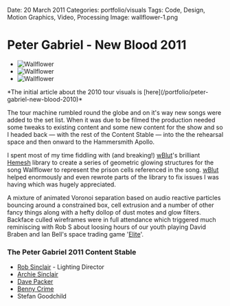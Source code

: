 Date: 20 March 2011
Categories: portfolio/visuals
Tags: Code, Design, Motion Graphics, Video, Processing
Image: wallflower-1.png

# Peter Gabriel - New Blood 2011

<div class="carousel">
  <ul class="slider" id="slider1">
    <li class="slide"><img src="/attachments/wallflower-1.png" alt="Wallflower"></li>
    <li class="slide"><img src="/attachments/wallflower-2.png" alt="Wallflower"></li>
    <li class="slide"><img src="/attachments/wallflower-3.png" alt="Wallflower"></li>
  </ul>
</div>
*The initial article about the 2010 tour visuals is [here](/portfolio/peter-gabriel-new-blood-2010)*

The tour machine rumbled round the globe and on it's way new songs were added to the set list. When it was due to be filmed the production needed some tweaks to existing content and some new content for the show and so I headed back &mdash; with the rest of the Content Stable &mdash; into the the rehearsal space and then onward to the Hammersmith Apollo.

I spent most of my time fiddling with (and breaking!) [wBlut](http://www.wblut.com/)'s brilliant [Hemesh](http://www.wblut.com/2010/05/04/hemesh-a-3d-mesh-library-for-processing/) library to create a series of geometric glowing structures for the song Wallflower to represent the prison cells referenced in the song. [wBlut](http://www.wblut.com/) helped enormously and even rewrote parts of the library to fix issues I was having which was hugely appreciated.

A mixture of animated Voronoi separation based on audio reactive particles bouncing around a constrained box, cell extrusion and a number of other fancy things along with a hefty dollop of dust motes and glow filters. Backface culled wireframes were in full attendance which triggered much reminiscing with Rob S about loosing hours of our youth playing David Braben and Ian Bell's space trading game '[Elite](http://en.wikipedia.org/wiki/Elite_%28video_game%29)'.

### The Peter Gabriel 2011 Content Stable

* [Rob Sinclair](http://www.robsinclair.com/) - Lighting Director
* [Archie Sinclair](http://ditchweed.co.uk/)
* [Dave Packer](http://sheepfilms.co.uk/)
* [Benny Crime](http://www.bennycrime.com/)
* Stefan Goodchild